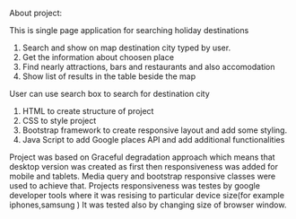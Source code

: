 

About project:


This is single page application for searching holiday destinations
1. Search and show on map destination city typed by user.
2. Get the information about choosen place
3. Find nearly attractions, bars and restaurants and also accomodation
4. Show list of results in the table beside the map

User can use search box to search for destination city

1. HTML to create structure of project
2. CSS to style project
3. Bootstrap framework to create responsive layout and add some styling.
4. Java Script to add Google places API and add additional functionalities


Project was based on Graceful degradation approach which means that desktop version was created as first then responsiveness was added for mobile and tablets. Media query and bootstrap responsive classes were used to achieve that. Projects responsiveness was testes by google developer tools where it was resising to particular device size(for example iphones,samsung ) It was tested also by changing size of browser window.



